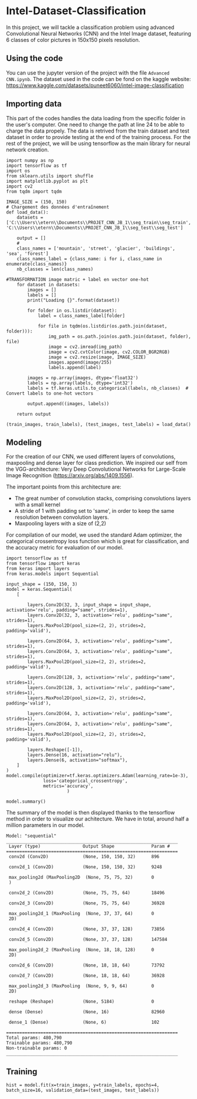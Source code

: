 # Intel-Dataset-Classification
In this project, we will tackle a classification problem using advanced Convolutional Neural Networks (CNN) and the Intel Image dataset, featuring 6 classes of color pictures in 150x150 pixels resolution.

## Using the code
You can use the jupyter version of the project with the file ```Advanced CNN.ipynb```.
The dataset used in the code can be fond on the kaggle website: https://www.kaggle.com/datasets/puneet6060/intel-image-classification

## Importing data

This part of the codes handles the data loading from the specific folder in the user's computer. One need to change the path at line 24 to be able to charge the data propely.
The data is retrived from the train dataset and test dataset in order to provide testing at the end of the training process.
For the rest of the project, we will be using tensorflow as the main library for neural network creation.

```
import numpy as np
import tensorflow as tf
import os
from sklearn.utils import shuffle           
import matplotlib.pyplot as plt             
import cv2                                               
from tqdm import tqdm

IMAGE_SIZE = (150, 150)
# Chargement des données d'entraînement
def load_data():
    datasets = ['C:\\Users\\etern\\Documents\\PROJET_CNN_JB_1\\seg_train\\seg_train', 'C:\\Users\\etern\\Documents\\PROJET_CNN_JB_1\\seg_test\\seg_test']

    output = []
    #
    class_names = ['mountain', 'street', 'glacier', 'buildings', 'sea', 'forest']
    class_names_label = {class_name: i for i, class_name in enumerate(class_names)}
    nb_classes = len(class_names)

#TRANSFORMATION image matric + label en vector one-hot
    for dataset in datasets:
        images = []
        labels = []
        print("Loading {}".format(dataset))

        for folder in os.listdir(dataset):
            label = class_names_label[folder]

            for file in tqdm(os.listdir(os.path.join(dataset, folder))):
                img_path = os.path.join(os.path.join(dataset, folder), file)
                image = cv2.imread(img_path)
                image = cv2.cvtColor(image, cv2.COLOR_BGR2RGB)
                image = cv2.resize(image, IMAGE_SIZE)
                images.append(image/255)
                labels.append(label)

        images = np.array(images, dtype='float32')
        labels = np.array(labels, dtype='int32')
        labels = tf.keras.utils.to_categorical(labels, nb_classes)  # Convert labels to one-hot vectors

        output.append((images, labels))

    return output
    
(train_images, train_labels), (test_images, test_labels) = load_data()
```

## Modeling

For the creation of our CNN, we used different layers of convolutions, maxpooling and dense layer for class prediction. We inspired our self from the VGG-architecture: Very Deep Convolutional Networks for Large-Scale Image Recognition (https://arxiv.org/abs/1409.1556).

The important points from this architecture are:
- The great number of convolution stacks, comprising convolutions layers with a small kernel
- A stride of 1 with padding set to 'same', in order to keep the same resolution between convolution layers.
- Maxpooling layers with a size of (2,2)

For compilation of our model, we used the standard Adam optimizer, the categorical crossentropy loss function which is great for classification, and the accuracy metric for evaluation of our model. 

```
import tensorflow as tf
from tensorflow import keras
from keras import layers
from keras.models import Sequential

input_shape = (150, 150, 3)
model = keras.Sequential(
    [
        
        layers.Conv2D(32, 3, input_shape = input_shape, activation='relu', padding="same", strides=1),
        layers.Conv2D(32, 3, activation='relu', padding="same", strides=1),
        layers.MaxPool2D(pool_size=(2, 2), strides=2, padding='valid'),
        
        layers.Conv2D(64, 3, activation='relu', padding="same", strides=1),
        layers.Conv2D(64, 3, activation='relu', padding="same", strides=1),
        layers.MaxPool2D(pool_size=(2, 2), strides=2, padding='valid'),
        
        layers.Conv2D(128, 3, activation='relu', padding="same", strides=1),
        layers.Conv2D(128, 3, activation='relu', padding="same", strides=1),
        layers.MaxPool2D(pool_size=(2, 2), strides=2, padding='valid'),
        
        layers.Conv2D(64, 3, activation='relu', padding="same", strides=1),
        layers.Conv2D(64, 3, activation='relu', padding="same", strides=1),
        layers.MaxPool2D(pool_size=(2, 2), strides=2, padding='valid'),
        
        layers.Reshape([-1]),
        layers.Dense(16, activation="relu"),
        layers.Dense(6, activation="softmax"),
    ]
)
model.compile(optimizer=tf.keras.optimizers.Adam(learning_rate=1e-3),
              loss='categorical_crossentropy',
              metrics='accuracy',
                       )

model.summary()
```

The summary of the model is then displayed thanks to the tensorflow method in order to visualize our achitecture.
We have in total, around half a million parameters in our model.

```
Model: "sequential"
_________________________________________________________________
 Layer (type)                Output Shape              Param #   
=================================================================
 conv2d (Conv2D)             (None, 150, 150, 32)      896       
                                                                 
 conv2d_1 (Conv2D)           (None, 150, 150, 32)      9248      
                                                                 
 max_pooling2d (MaxPooling2D  (None, 75, 75, 32)       0         
 )                                                               
                                                                 
 conv2d_2 (Conv2D)           (None, 75, 75, 64)        18496     
                                                                 
 conv2d_3 (Conv2D)           (None, 75, 75, 64)        36928     
                                                                 
 max_pooling2d_1 (MaxPooling  (None, 37, 37, 64)       0         
 2D)                                                             
                                                                 
 conv2d_4 (Conv2D)           (None, 37, 37, 128)       73856     
                                                                 
 conv2d_5 (Conv2D)           (None, 37, 37, 128)       147584    
                                                                 
 max_pooling2d_2 (MaxPooling  (None, 18, 18, 128)      0         
 2D)                                                             
                                                                 
 conv2d_6 (Conv2D)           (None, 18, 18, 64)        73792     
                                                                 
 conv2d_7 (Conv2D)           (None, 18, 18, 64)        36928     
                                                                 
 max_pooling2d_3 (MaxPooling  (None, 9, 9, 64)         0         
 2D)                                                             
                                                                 
 reshape (Reshape)           (None, 5184)              0         
                                                                 
 dense (Dense)               (None, 16)                82960     
                                                                 
 dense_1 (Dense)             (None, 6)                 102       
                                                                 
=================================================================
Total params: 480,790
Trainable params: 480,790
Non-trainable params: 0
_________________________________________________________________
````

## Training

```
hist = model.fit(x=train_images, y=train_labels, epochs=4, batch_size=16, validation_data=(test_images, test_labels))
```
